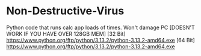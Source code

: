 # Non-Destructive-Virus
Python code that runs calc app loads of times.
Won't damage PC
[DOESN'T WORK IF YOU HAVE OVER 128GB MEM]
[32 Bit] https://www.python.org/ftp/python/3.13.2/python-3.13.2-amd64.exe
[64 Bit] https://www.python.org/ftp/python/3.13.2/python-3.13.2-amd64.exe

